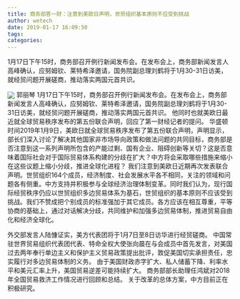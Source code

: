 ```yaml
---
title: 商务部答一财：注意到美欧日声明，世贸组织基本原则不应受到挑战
author: wetech
date: 2019-01-17 16:09:50
tags: 
categories: 
---
```

1月17日下午15时，商务部召开例行新闻发布会。在发布会上，商务部新闻发言人高峰确认，应努姆钦、莱特希泽邀请，国务院副总理刘鹤将于1月30-31日访美，就经贸问题开展磋商，推动落实两国元首共识。
<!-- more -->
<img align="center" border="0" src="https://imgcdn.yicai.com/uppics/images/2019/01/901132378a7f898936aa5378d231e629.jpg" />
郭丽琴
1月17日下午15时，商务部召开例行新闻发布会。在发布会上，商务部新闻发言人高峰确认，应努姆钦、莱特希泽邀请，国务院副总理刘鹤将于1月30-31日访美，就经贸问题开展磋商，推动落实两国元首共识。
他同时也就美欧日最近就全球贸易秩序发布的第五份联合声明，回应了第一财经记者的提问。
华盛顿时间2019年1月9日，美欧日就全球贸易秩序发布了第五份联合声明，声明显示，部长们深入讨论了解决其他国家非市场导向政策和做法问题的共同目标，商务部是否注意到这一系列声明所包含的产能过剩、国有企业、阻碍创新等关切？这是否意味着国际社会对于国际贸易体系构建的分歧在扩大？中方将会采取哪些措施来缩小在这些议题上缩小分歧，推进全球化进程？
我们注意到美欧日近期再次发表联合声明。世贸组织164个成员，经济制度、社会发展水平各不相同，关注的领域和问题各有侧重。中方支持并积极参与全球经济治理体制变革。同时我们认为，现行国际经贸秩序仍应以世贸组织多边贸易体系为基石，世贸组织的基本原则不应该受到挑战。我们不赞成把个别成员的标准强加于其它成员。各方应该在相互尊重，平等协商的基础上，通过对话解决分歧，共同维护和加强多边贸易体制，推进贸易自由化和经济全球化。
 
 
外交部发言人陆慷证实，美方代表团将于1月7日至8日访华进行经贸磋商。
中国常驻世界贸易组织代表团代表、特命全权大使张向晨在与会成员中首先发言，对美国过去两年奉行单边主义和保护主义贸易政策提出批评，敦促美国切实承担责任，忠实履行对多边贸易体制的义务。
由于美国财政赤字扩大、私人储蓄下降、利率水平和美元汇率上升，美国贸易逆差可能持续扩大。
商务部部长助理任鸿斌对2018年全国贸易救济工作情况进行回顾和总结。
关于改革的总体方案，中方目前正在积极研究。
